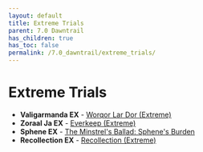 ```yaml
---
layout: default
title: Extreme Trials
parent: 7.0 Dawntrail
has_children: true
has_toc: false
permalink: /7.0_dawntrail/extreme_trials/
---
```


# Extreme Trials

- **Valigarmanda EX** - [Worqor Lar Dor (Extreme)]({{site.baseurl}}/7.0_dawntrail/extreme_trials/valigarmanda)
- **Zoraal Ja EX** - [Everkeep (Extreme)]({{site.baseurl}}/7.0_dawntrail/extreme_trials/zoraal_ja)
- **Sphene EX** - [The Minstrel's Ballad: Sphene's Burden]({{site.baseurl}}/7.0_dawntrail/extreme_trials/sphene)
- **Recollection EX** - [Recollection (Extreme)]({{site.baseurl}}/7.0_dawntrail/extreme_trials/recollection)
